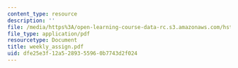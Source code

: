 ```yaml
---
content_type: resource
description: ''
file: /media/https%3A/open-learning-course-data-rc.s3.amazonaws.com/hst-750-modeling-issues-in-speech-and-hearing-spring-2006/dfe25e3f12a5289355960b7743d2f024_weekly_assign.pdf
file_type: application/pdf
resourcetype: Document
title: weekly_assign.pdf
uid: dfe25e3f-12a5-2893-5596-0b7743d2f024
---
```

